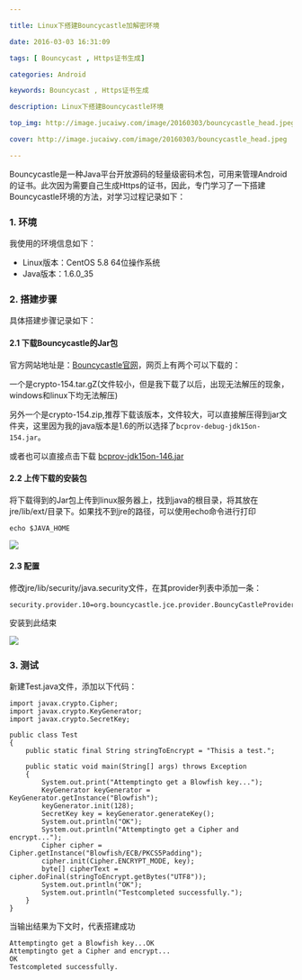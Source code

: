 ```yaml
---

title: Linux下搭建Bouncycastle加解密环境

date: 2016-03-03 16:31:09

tags: [ Bouncycast , Https证书生成]

categories: Android

keywords: Bouncycast , Https证书生成

description: Linux下搭建Bouncycastle环境

top_img: http://image.jucaiwy.com/image/20160303/bouncycastle_head.jpeg

cover: http://image.jucaiwy.com/image/20160303/bouncycastle_head.jpeg

---
```


Bouncycastle是一种Java平台开放源码的轻量级密码术包，可用来管理Android的证书。此次因为需要自己生成Https的证书，因此，专门学习了一下搭建Bouncycastle环境的方法，对学习过程记录如下：

### 1. 环境

我使用的环境信息如下：

- Linux版本：CentOS 5.8 64位操作系统
- Java版本：1.6.0_35


### 2. 搭建步骤

具体搭建步骤记录如下：

#### 2.1 下载Bouncycastle的Jar包

官方网站地址是：[Bouncycastle官网](http://www.bouncycastle.org/latest_releases.html)，网页上有两个可以下载的：

一个是crypto-154.tar.gZ(文件较小，但是我下载了以后，出现无法解压的现象，windows和linux下均无法解压)

另外一个是crypto-154.zip,推荐下载该版本，文件较大，可以直接解压得到jar文件夹，这里因为我的java版本是1.6的所以选择了`bcprov-debug-jdk15on-154.jar`。

或者也可以直接点击下载 [bcprov-jdk15on-146.jar](http://www.bouncycastle.org/download/bcprov-jdk15on-146.jar)

#### 2.2 上传下载的安装包

将下载得到的Jar包上传到linux服务器上，找到java的根目录，将其放在jre/lib/ext/目录下。如果找不到jre的路径，可以使用echo命令进行打印

	echo $JAVA_HOME


![](http://image.jucaiwy.com/image/20160303/bouncycastle1.png)


#### 2.3 配置

修改jre/lib/security/java.security文件，在其provider列表中添加一条：
```
security.provider.10=org.bouncycastle.jce.provider.BouncyCastleProvider
```

安装到此结束

![](http://image.jucaiwy.com/image/20160303/bouncycastle2.png)


### 3. 测试

新建Test.java文件，添加以下代码：
    
    import javax.crypto.Cipher;
    import javax.crypto.KeyGenerator;
    import javax.crypto.SecretKey;
    
    public class Test
    {
    	public static final String stringToEncrypt = "Thisis a test.";
    	
    	public static void main(String[] args) throws Exception
    	{
    		System.out.print("Attemptingto get a Blowfish key...");
    		KeyGenerator keyGenerator = KeyGenerator.getInstance("Blowfish");
    		keyGenerator.init(128);
    		SecretKey key = keyGenerator.generateKey();
    		System.out.println("OK");
    		System.out.println("Attemptingto get a Cipher and encrypt...");
    		Cipher cipher = Cipher.getInstance("Blowfish/ECB/PKCS5Padding");
    		cipher.init(Cipher.ENCRYPT_MODE, key);
    		byte[] cipherText = cipher.doFinal(stringToEncrypt.getBytes("UTF8"));
    		System.out.println("OK");
    		System.out.println("Testcompleted successfully.");
    	}
    }
    

当输出结果为下文时，代表搭建成功

	Attemptingto get a Blowfish key...OK
	Attemptingto get a Cipher and encrypt...
	OK
	Testcompleted successfully.
    





